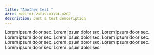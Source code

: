```yaml
---
title: "Another test "
date: 2021-01-28T15:03:04.428Z
description: Just a test desceription
---
```

Lorem ipsum dolor sec. Lorem ipsum dolor sec. Lorem ipsum dolor sec. Lorem ipsum dolor sec. Lorem ipsum dolor sec. Lorem ipsum dolor sec. Lorem ipsum dolor sec. Lorem ipsum dolor sec. Lorem ipsum dolor sec. Lorem ipsum dolor sec. Lorem ipsum dolor sec.